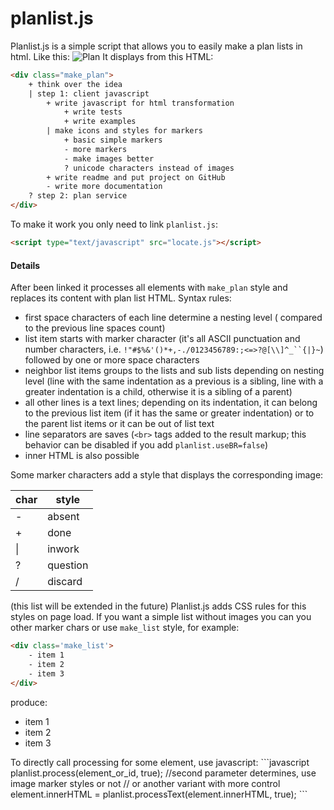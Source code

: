 planlist.js
===========
Planlist.js is a simple script that allows you to easily make a plan lists in html. Like this:
![Plan](https://cloud.githubusercontent.com/assets/10376308/6495952/7bd321d4-c2df-11e4-8705-bd1e30dbbf14.png)
It displays from this HTML:
```html
<div class="make_plan">
    + think over the idea
    | step 1: client javascript
        + write javascript for html transformation
            + write tests
            + write examples
        | make icons and styles for markers
            + basic simple markers
            - more markers
            - make images better
            ? unicode characters instead of images
        + write readme and put project on GitHub
        - write more documentation
    ? step 2: plan service
</div>
```
To make it work you only need to link `planlist.js`:
```html
<script type="text/javascript" src="locate.js"></script>
```
#### Details
After been linked it processes all elements with `make_plan` style and replaces its content with plan list HTML. Syntax rules:

- first space characters of each line determine a nesting level (
compared to the previous line spaces count)
- list item starts with marker character (it's all ASCII punctuation and number characters, i.e. `!"#$%&'()*+,-./0123456789:;<=>?@[\\]^_``{|}~`) followed by one or more space characters
- neighbor list items groups to the lists and sub lists depending on nesting level (line with the same indentation as a previous is a sibling, line with a greater indentation is a child, otherwise it is a sibling of a parent)
- all other lines is a text lines; depending on its indentation, it can belong to the previous list item (if it has the same or greater indentation) or to the parent list items or it can be out of list text
- line separators are saves (`<br>` tags added to the result markup; this behavior can be disabled if you add `planlist.useBR=false`)
- inner HTML is also possible

Some marker characters add a style that displays the corresponding image:

| char | style |
|---|----------|
| - | absent |
| + | done |
| &#124; | inwork |
| ? | question |
| / | discard |

(this list will be extended in the future)
Planlist.js adds CSS rules for this styles on page load.
If you want a simple list without images you can you other marker chars or use `make_list` style, for example:
```html
<div class='make_list'>
    - item 1
    - item 2
    - item 3
</div>
```
produce:
<ul>
    <li>item 1</li>
    <li>item 2</li>
    <li>item 3</li>
</ul>
To directly call processing for some element, use javascript:
```javascript
    planlist.process(element_or_id, true);  //second parameter determines, use image marker styles or not
    // or another variant with more control
    element.innerHTML = planlist.processText(element.innerHTML, true);
```